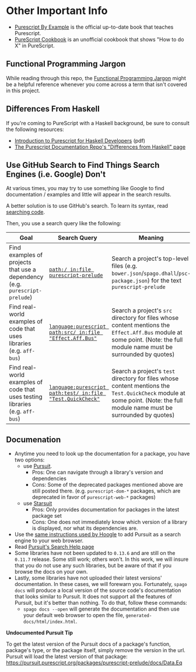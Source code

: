 # Other Important Info

- [Purescript By Example](https://book.purescript.org/) is the official up-to-date book that teaches Purescript.
- [PureScript Cookbook](https://github.com/JordanMartinez/purescript-cookbook) is an unofficial cookbook that shows "How to do X" in PureScript.

## Functional Programming Jargon

While reading through this repo, the [Functional Programming Jargon](https://github.com/hemanth/functional-programming-jargon) might be a helpful reference whenever you come across a term that isn't covered in this project.

## Differences From Haskell

If you're coming to PureScript with a Haskell background, be sure to consult the following resources:
- [Introduction to Purescript for Haskell Developers](http://code.adriansieber.com/adrian/adriansieber-com/src/branch/master/posts/_2018-11-01_introduction_to_purescript_for_haskell_developers/main_light.pdf) (pdf)
- [The Purescript Documentation Repo's "Differences from Haskell" page](https://github.com/purescript/documentation/blob/master/language/Differences-from-Haskell.md)

## Use GitHub Search to Find Things Search Engines (i.e. Google) Don't

At various times, you may try to use something like Google to find documentation / examples and little will appear in the search results.

A better solution is to use GitHub's search. To learn its syntax, read [searching code](https://help.github.com/en/articles/searching-code).

Then, you use a search query like the following:

| Goal | Search Query | Meaning |
| - | - | - |
| Find examples of projects that use a dependency (e.g. `purescript-prelude`) | [`path:/ in:file purescript-prelude`](https://github.com/search?q=path%3A%2F+in%3Afile+purescript-prelude) | Search a project's top-level files (e.g. `bower.json`/`spago.dhall`/`psc-package.json`) for the text `purescript-prelude`
| Find real-world examples of code that uses libraries (e.g. `aff-bus`) | [`language:purescript path:src/ in:file "Effect.Aff.Bus"`](https://github.com/search?q=language%3Apurescript+path%3Asrc%2F+in%3Afile+Bus) | Search a project's `src` directory for files whose content mentions the `Effect.Aff.Bus` module at some point. (Note: the full module name must be surrounded by quotes)
| Find real-world examples of code that uses testing libraries (e.g. `aff-bus`) | [`language:purescript path:test/ in:file "Test.QuickCheck"`](https://github.com/search?q=language%3Apurescript+path%3Atest%2F+in%3Afile+QuickCheck) | Search a project's `test` directory for files whose content mentions the `Test.QuickCheck` module at some point. (Note: the full module name must be surrounded by quotes)

## Documenation

- Anytime you need to look up the documentation for a package, you have two options:
    - use [Pursuit](http://pursuit.purescript.org/).
        - Pros: One can navigate through a library's version and dependencies
        - Cons: Some of the deprecated packages mentioned above are still posted there. (e.g. `purescript-dom-*` packages, which are deprecated in favor of `purescript-web-*` packages)
    - use [Starsuit](https://spacchetti.github.io/starsuit/index.html)
        - Pros: Only provides documentation for packages in the latest package set
        - Cons: One does not immediately know which version of a library is displayed, nor what its dependencies are.
- Use the [same instructions used by Hoogle](https://github.com/ndmitchell/hoogle/blob/master/README.md#chrome-integration) to add Pursuit as a search engine to your web browser.
- Read [Pursuit's Search Help page](https://pursuit.purescript.org/help/users#searching)
- Some libraries have not been updated to `0.13.6` and are still on the `0.11.7` release. Some still work; others won't. In this work, we will insure that you do not use any such libraries, but be aware of that if you browse the docs on your own.
- Lastly, some libraries have not uploaded their latest versions' documentation. In these cases, we will forewarn you. Fortunately, `spago docs` will produce a local version of the source code's documentation that looks similar to Pursuit. It does not support all the features of Pursuit, but it's better than nothing. To do that, follow these commands:
    - `spago docs --open` will generate the documentation and then use your default web browser to open the file, `generated-docs/html/index.html`.

**Undocumented Pursuit Tip**

To get the latest version of the Pursuit docs of a package's function, package's type, or the package itself, simply remove the version in the url. Pursuit will load the latest version of that package:
https://pursuit.purescript.org/packages/purescript-prelude/docs/Data.Eq
